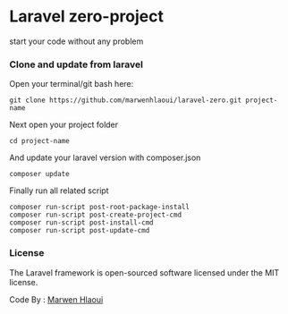# Laravel zero-project

start your code without any problem

### Clone and update from laravel

Open your terminal/git bash here:
```git
git clone https://github.com/marwenhlaoui/laravel-zero.git project-name 
```
Next open your project folder  
```git
cd project-name 
```
And update your laravel version with composer.json
```git
composer update 
``` 
Finally run all related script
```git
composer run-script post-root-package-install 
composer run-script post-create-project-cmd 
composer run-script post-install-cmd 
composer run-script post-update-cmd 
``` 
### License

The Laravel framework is open-sourced software licensed under the MIT license.
	
Code By : [Marwen Hlaoui](https://marwenhlaoui.me)
